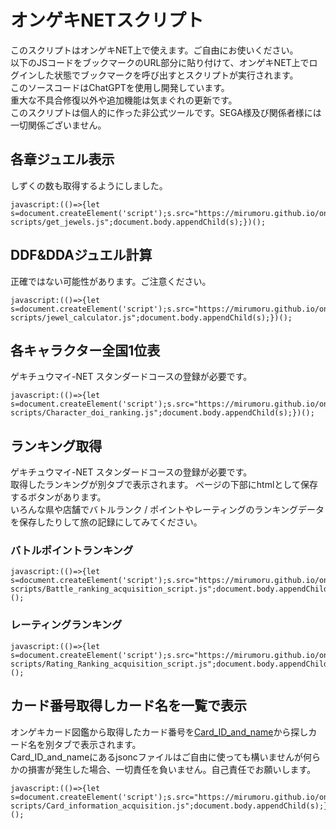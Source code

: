 # オンゲキNETスクリプト<br>
このスクリプトはオンゲキNET上で使えます。ご自由にお使いください。<br>
以下のJSコードをブックマークのURL部分に貼り付けて、オンゲキNET上でログインした状態でブックマークを呼び出すとスクリプトが実行されます。<br>
このソースコードはChatGPTを使用し開発しています。<br>
重大な不具合修復以外や追加機能は気まぐれの更新です。<br>
このスクリプトは個人的に作った非公式ツールです。SEGA様及び関係者様には一切関係ございません。<br>

## 各章ジュエル表示
しずくの数も取得するようにしました。<br>
```
javascript:(()=>{let s=document.createElement('script');s.src="https://mirumoru.github.io/ongeki-scripts/get_jewels.js";document.body.appendChild(s);})();  
```
## DDF&DDAジュエル計算
正確ではない可能性があります。ご注意ください。<br>
```
javascript:(()=>{let s=document.createElement('script');s.src="https://mirumoru.github.io/ongeki-scripts/jewel_calculator.js";document.body.appendChild(s);})();  
```

## 各キャラクター全国1位表  
ゲキチュウマイ-NET スタンダードコースの登録が必要です。  
```
javascript:(()=>{let s=document.createElement('script');s.src="https://mirumoru.github.io/ongeki-scripts/Character_doi_ranking.js";document.body.appendChild(s);})();
```

## ランキング取得  
ゲキチュウマイ-NET スタンダードコースの登録が必要です。  
取得したランキングが別タブで表示されます。
ページの下部にhtmlとして保存するボタンがあります。  
いろんな県や店舗でバトルランク / ポイントやレーティングのランキングデータを保存したりして旅の記録にしてみてください。
### バトルポイントランキング  
```
javascript:(()=>{let s=document.createElement('script');s.src="https://mirumoru.github.io/ongeki-scripts/Battle_ranking_acquisition_script.js";document.body.appendChild(s);})();
```
### レーティングランキング  
```
javascript:(()=>{let s=document.createElement('script');s.src="https://mirumoru.github.io/ongeki-scripts/Rating_Ranking_acquisition_script.js";document.body.appendChild(s);})();
```

## カード番号取得しカード名を一覧で表示  
オンゲキカード図鑑から取得したカード番号を[Card_ID_and_name](Card_ID_and_name)から探しカード名を別タブで表示されます。  
Card_ID_and_nameにあるjsoncファイルはご自由に使っても構いませんが何らかの損害が発生した場合、一切責任を負いません。自己責任でお願いします。  
```
javascript:(()=>{let s=document.createElement('script');s.src="https://mirumoru.github.io/ongeki-scripts/Card_information_acquisition.js";document.body.appendChild(s);})();
```
